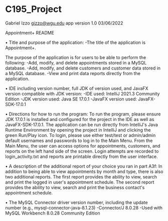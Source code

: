 # C195_Project
Gabriel Izzo
gizzo@wgu.edu
app version 1.0
03/06/2022

Appointment+ README

•  Title and purpose of the application:
-The title of the application is Appointment+.

The purpose of the application is for users to be able to perform the following:
-Add, modify, and delete appointments stored in a MySQL database.
-Add, modify, and delete customers and customer data stored in a MySQL database.
-View and print data reports directly from the application.

•  IDE including version number, full JDK of version used, and JavaFX version compatible with JDK version:
-IDE used: IntelliJ 2021.3 Community Edition
-JDK version used: Java SE 17.0.1
-JavaFX version used: JavaFX-SDK-17.0.1

•  Directions for how to run the program:
To run the program, please ensure JDK 17.0.1 is installed and configured for the project in the IDE as well as JavaFX-SDK-17.0.1. 
The application can be run directly from IntelliJ's Java Runtime Environment by opening the project in IntelliJ and clicking the green Run/Play icon.
To login, please use either test/test or admin/admin default usernames and passwords to log in to the Main Menu.
From the Main Menu, the user can access options for appointments, customers, and reports on the left hand side of the screen.
Login attempts are recorded to login_activity.txt and reports are printable directly from the user interface.


• A description of the additional report of your choice you ran in part A3f:
In addition to being able to view appointments by month and type, there is also two additional reports.
The first report provides the ability to view, search and print the logged in user's appointment schedule.
The second report provides the ability to view, search and print the business contact's appointment schedule.

•  The MySQL Connector driver version number, including the update number (e.g., mysql-connector-java-8.1.23)
-Connector/J 8.0.28
-Used with MySQL Workbench 8.0.28 Community Edition

